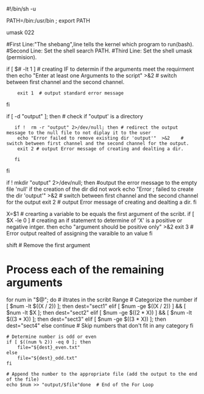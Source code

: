 
#!/bin/sh -u   

PATH=/bin:/usr/bin ; export PATH

umask 022

#First Line:"The shebang",line tells the kernel which program to run(bash).
#Second Line: Set the shell search PATH.
#Third Line: Set the shell umask (permision).

if [ $# -lt 1 ] # creating IF to determin if the arguments meet the requirment
then
        echo "Enter at least one Arguments to the script" >&2  # switch between first channel and the second channel.

        exit 1  # output standard error message 
fi

if [ -d "output" ]; then # check if "output' is a directory 

       if !  rm -r "output" 2>/dev/null; then # redirect the output message to the null file to not diplay it to the user
        echo "Error failed to remove existing dir 'output'"  >&2    # switch between first channel and the second channel for the output.   
        exit 2 # output Error message of creating and dealting a dir.

       fi
fi


if ! mkdir "output" 2>/dev/null; then  #output the error message to the empty file 'null' if the creation of the dir did not work
        echo "Error ; failed to create the dir 'output'" >&2 # switch between first channel and the second channel for the output
       exit 2  # output Error message of creating and dealting a dir.
fi


X=$1  # crearting a variable to be equals the first argument of the scribt.
if [ $X -le 0 ]    # creating an if statement to determine of 'X' is a positive or negative intger.
then
        echo "argument should be positive only" >&2
        exit 3     # Error output realted of  assigning the varaible to an value
fi


shift  # Remove the first argument 

# Process each of the remaining arguments
for num in "$@"; do # iltrates in the scribt Range 
    # Categorize the number
    if [ $num -lt $((X / 2)) ]; then
        dest="sect1"
    elif [ $num -ge $((X / 2)) ] && [ $num -lt $X ]; then
        dest="sect2"
    elif [ $num -ge $((2 * X)) ] && [ $num -lt $((3 * X)) ]; then
        dest="sect3"
    elif [ $num -ge $((3 * X)) ]; then
        dest="sect4"
    else
        continue  # Skip numbers that don't fit in any category
    fi

    # Determine number is odd or even 
    if [ $((num % 2)) -eq 0 ]; then
        file="${dest}_even.txt"
    else
        file="${dest}_odd.txt"
    fi

    # Append the number to the appropriate file (add the output to the end of the file)
    echo $num >> "output/$file"done  # End of the For Loop
